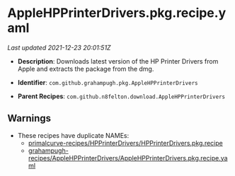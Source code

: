 # AppleHPPrinterDrivers.pkg.recipe.yaml

_Last updated 2021-12-23 20:01:51Z_

- **Description**: Downloads latest version of the HP Printer Drivers from Apple and extracts the package from the dmg.


- **Identifier**: `com.github.grahampugh.pkg.AppleHPPrinterDrivers`

- **Parent Recipes**: `com.github.n8felton.download.AppleHPPrinterDrivers`


## Warnings

- These recipes have duplicate NAMEs:
    - [primalcurve-recipes/HPPrinterDrivers/HPPrinterDrivers.pkg.recipe](/autopkg-dupe-tracker/primalcurve-recipes/HPPrinterDrivers/HPPrinterDrivers.pkg.recipe)
    - [grahampugh-recipes/AppleHPPrinterDrivers/AppleHPPrinterDrivers.pkg.recipe.yaml](/autopkg-dupe-tracker/grahampugh-recipes/AppleHPPrinterDrivers/AppleHPPrinterDrivers.pkg.recipe.yaml)